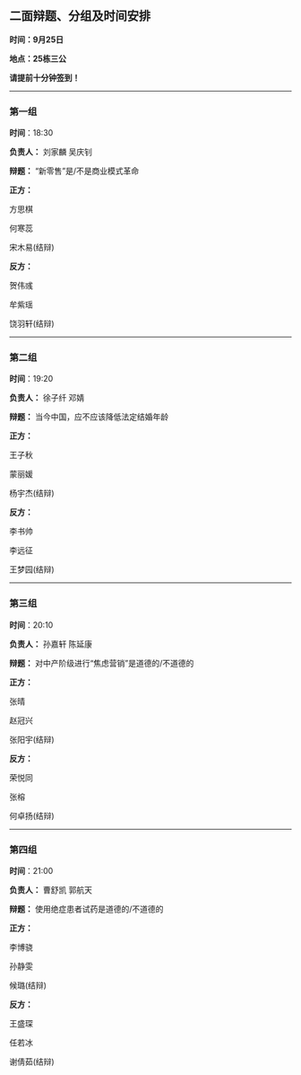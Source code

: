 ## 二面辩题、分组及时间安排

**时间：9月25日**

**地点：25栋三公**

**请提前十分钟签到！**

***


### 第一组

**时间**：18:30

**负责人：** 刘家麟  吴庆钊

**辩题：** “新零售”是/不是商业模式革命

**正方：**

方思棋

何寒蕊

宋木易(结辩)

**反方：**

贺伟彧

牟紫瑶

饶羽轩(结辩)

***

### 第二组

**时间**：19:20

**负责人：** 徐子纤  邓婧

**辩题：** 当今中国，应不应该降低法定结婚年龄

**正方：**

王子秋

蒙丽媛

杨宇杰(结辩)

**反方：**

李书帅

李远征

王梦园(结辩)

***

### 第三组

**时间**：20:10

**负责人：** 孙嘉轩  陈延康

**辩题：** 对中产阶级进行“焦虑营销”是道德的/不道德的

**正方：**

张晴

赵冠兴

张阳宇(结辩)

**反方：**

荣悦同

张榕

何卓扬(结辩)

***

### 第四组

**时间**：21:00

**负责人：** 曹舒凯  郭航天


**辩题：** 使用绝症患者试药是道德的/不道德的

**正方：**

李博骁

孙静雯

候璐(结辩)

**反方：**

王盛琛

任若冰

谢倩茹(结辩)
